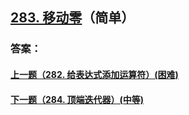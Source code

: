 ## [283. 移动零](https://leetcode-cn.com/problems/move-zeroes/)（简单）





### 答案：



#### [上一题（282. 给表达式添加运算符）(困难)](https://github.com/sdwwld/leetCode/blob/master/src/main/java/com/wld/java/leetcode/leetCode0282.md)

#### [下一题（284. 顶端迭代器）(中等)](https://github.com/sdwwld/leetCode/blob/master/src/main/java/com/wld/java/leetcode/leetCode0284.md)